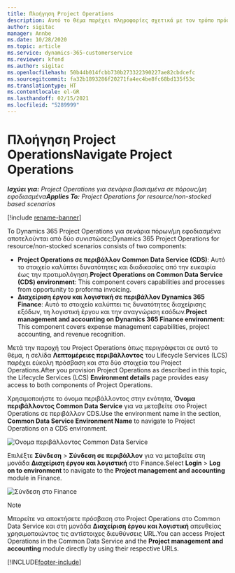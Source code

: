 ```yaml
---
title: Πλοήγηση Project Operations
description: Αυτό το θέμα παρέχει πληροφορίες σχετικά με τον τρόπο πρόσβασης στο Project Operations από το Lifecycle Services.
author: sigitac
manager: Annbe
ms.date: 10/28/2020
ms.topic: article
ms.service: dynamics-365-customerservice
ms.reviewer: kfend
ms.author: sigitac
ms.openlocfilehash: 50b44b014fcbb730b273322390227ae82cbdcefc
ms.sourcegitcommit: fa32b1893286f20271fa4ec4be8fc68bd135f53c
ms.translationtype: HT
ms.contentlocale: el-GR
ms.lasthandoff: 02/15/2021
ms.locfileid: "5289999"
---
```

# <a name="navigate-project-operations"></a><span data-ttu-id="82fae-103">Πλοήγηση Project Operations</span><span class="sxs-lookup"><span data-stu-id="82fae-103">Navigate Project Operations</span></span>

<span data-ttu-id="82fae-104">_**Ισχύει για:** Project Operations για σενάρια βασισμένα σε πόρους/μη εφοδιασμένα_</span><span class="sxs-lookup"><span data-stu-id="82fae-104">_**Applies To:** Project Operations for resource/non-stocked based scenarios_</span></span>

[!include [rename-banner](~/includes/cc-data-platform-banner.md)]

<span data-ttu-id="82fae-105">Το Dynamics 365 Project Operations για σενάρια πόρων/μη εφοδιασμένα αποτελούνται από δύο συνιστώσες:</span><span class="sxs-lookup"><span data-stu-id="82fae-105">Dynamics 365 Project Operations for resource/non-stocked scenarios consists of two components:</span></span> 

 - <span data-ttu-id="82fae-106">**Project Operations σε περιβάλλον Common Data Service (CDS)**: Αυτό το στοιχείο καλύπτει δυνατότητες και διαδικασίες από την ευκαιρία έως την προτιμολόγηση.</span><span class="sxs-lookup"><span data-stu-id="82fae-106">**Project Operations on Common Data Service (CDS) environment**: This component covers capabilities and processes from opportunity to proforma invoicing.</span></span> 
 - <span data-ttu-id="82fae-107">**Διαχείριση έργου και λογιστική σε περιβάλλον Dynamics 365 Finance**: Αυτό το στοιχείο καλύπτει τις δυνατότητες διαχείρισης εξόδων, τη λογιστική έργου και την αναγνώριση εσόδων.</span><span class="sxs-lookup"><span data-stu-id="82fae-107">**Project management and accounting on Dynamics 365 Finance environment**: This component covers expense management capabilities, project accounting, and revenue recognition.</span></span> 

<span data-ttu-id="82fae-108">Μετά την παροχή του Project Operations όπως περιγράφεται σε αυτό το θέμα, η σελίδα **Λεπτομέρειες περιβάλλοντος** του Lifecycle Services (LCS) παρέχει εύκολη πρόσβαση και στα δύο στοιχεία του Project Operations.</span><span class="sxs-lookup"><span data-stu-id="82fae-108">After you provision Project Operations as described in this topic, the Lifecycle Services (LCS) **Environment details** page provides easy access to both components of Project Operations.</span></span>  

<span data-ttu-id="82fae-109">Χρησιμοποιήστε το όνομα περιβάλλοντος στην ενότητα, **Όνομα περιβάλλοντος Common Data Service** για να μεταβείτε στο Project Operations σε περιβάλλον CDS.</span><span class="sxs-lookup"><span data-stu-id="82fae-109">Use the environment name in the section, **Common Data Service Environment Name** to navigate to Project Operations on a CDS environment.</span></span> 

  ![Όνομα περιβάλλοντος Common Data Service](./media/environment-name.PNG)

<span data-ttu-id="82fae-111">Επιλέξτε **Σύνδεση** > **Σύνδεση σε περιβάλλον** για να μεταβείτε στη μονάδα **Διαχείριση έργου και λογιστική** στο Finance.</span><span class="sxs-lookup"><span data-stu-id="82fae-111">Select **Login** > **Log on to environment** to navigate to the **Project management and accounting** module in Finance.</span></span>  

   ![Σύνδεση στο Finance](./media/environment-login.PNG)

> [!NOTE]
> <span data-ttu-id="82fae-113">Μπορείτε να αποκτήσετε πρόσβαση στο Project Operations στο Common Data Service και στη μονάδα **Διαχείριση έργου και λογιστική** απευθείας χρησιμοποιώντας τις αντίστοιχες διευθύνσεις URL.</span><span class="sxs-lookup"><span data-stu-id="82fae-113">You can access Project Operations in the Common Data Service and the **Project management and accounting** module directly by using their respective URLs.</span></span> 


[!INCLUDE[footer-include](../includes/footer-banner.md)]